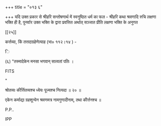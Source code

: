+++
title = "०१३ ६"

+++
यदि उक्त प्रकार से श्रीहरि सन्तोषणार्थ में स्वनुष्ठित धर्म का फल - श्रीहरि कथा श्रवणादि रुचि लक्षणा भक्ति ही है, पुनर्वार उक्त भक्ति के द्वारा प्रवत्तित अर्थात् सञ्जात प्रीति लक्षणा भक्ति के अनुगत 



[[२५]]

कर्त्तव्या, किं तत्तदाग्रहेणेत्याह (भा० ११२।१४ ) - 

ि 

(६) "तस्मादेकेन मनसा भगवान् सात्वतां पतिः । 

FITS 

" 

श्रोतव्यः कीर्त्तितव्यश्च ध्येयः पूज्यश्च नित्यदा ॥ २० ॥ 

एकेन कर्माद्या ग्रहशून्येन श्रवणमत्र नामगुणादीनाम्, तथा कीर्त्तनश्च ॥ 

P.P.. 

IPP 
